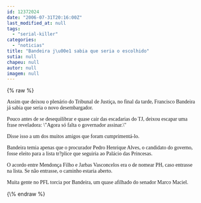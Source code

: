```yaml
---
id: 12372024
date: "2006-07-31T20:16:00Z"
last_modified_at: null
tags:
  - "serial-killer"
categories:
  - "noticias"
title: "Bandeira j\u00e1 sabia que seria o escolhido"
sutia: null
chapeu: null
autor: null
imagem: null
---
```

{\% raw %}
<p><P><FONT face=Verdana>Assim que deixou o plenário do Tribunal de Justiça, no final da tarde, Francisco Bandeira já sabia que seria o novo desembargador.</FONT></P></p>
<p><P><FONT face=Verdana>Pouco antes de se desequilibrar e quase cair das escadarias do TJ, deixou escapar uma frase reveladora: \"Agora só falta o governador assinar.\"</FONT></P></p>
<p><P><FONT face=Verdana>Disse isso a um dos muitos amigos que foram cumprimentá-lo.</FONT></P></p>
<p><P><FONT face=Verdana>Bandeira temia apenas que o procurador Pedro Henrique Alves, o candidato do governo, fosse eleito para a lista tr?plice que seguiria ao Palácio das Princesas.</FONT></P></p>
<p><P><FONT face=Verdana>O acordo entre Mendonça Filho e Jarbas Vasconcelos era o de nomear PH, caso entrasse na lista. Se não entrasse, o caminho estaria aberto.</FONT></P></p>
<p><P><FONT face=Verdana>Muita gente no PFL torcia por Bandeira, um quase afilhado do senador Marco Maciel.</FONT></P> </p>
{\% endraw %}